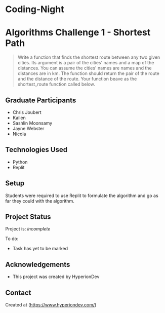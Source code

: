 # Coding-Night

# Algorithms Challenge 1 - Shortest Path 
> Write a function that finds the shortest route between any two given cities. 
> Its argument is a pair of the cities' names and a map of the distances. 
> You can assume the cities' names are names and the distances are in km. 
> The function should return the pair of the route and the distance of the route. 
> Your function beave as the shortest_route function called below.


## Graduate Participants
* Chris Joubert
* Kailen
* Sashlin Moonsamy
* Jayne Webster
* Nicola

## Technologies Used
- Python
- Replit

## Setup
Students were required to use Replit to formulate the algorithm and go as far they could with the algorithm.

## Project Status
Project is: _incomplete_

To do:
- Task has yet to be marked

## Acknowledgements
- This project was created by HyperionDev


## Contact
Created at (https://www.hyperiondev.com/)
